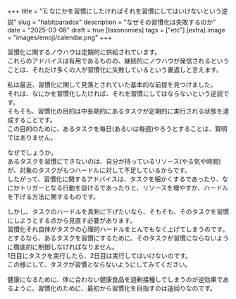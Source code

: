 +++
title = "🗓️ なにかを習慣にしたければそれを習慣にしてはいけないという逆説"
slug = "habitparadox"
description = "なぜその習慣化は失敗するのか"
date = "2025-03-08"
draft = true
[taxonomies]
tags = ["etc"]
[extra]
image = "images/emoji/calendar.png"
+++

習慣化に関するノウハウは定期的に供給されています。  
これらのアドバイスは有用であるものの、継続的にノウハウが発信されるということは、それだけ多くの人が習慣化に失敗しているという裏返しと言えます。

私は最近、習慣化に関して見落とされていた基本的な前提を見つけました。  
それは、なにかを習慣化したければ、それを習慣にしてはならないという逆説です。  
そもそも、習慣化の目的は中長期的にあるタスクが定期的に実行される状態を達成することです。  
この目的のために、あるタスクを毎日(あるいは毎週)やろうとすることは、賢明ではありません。

なぜでしょうか。  
あるタスクを習慣にできないのは、自分が持っているリソース(やる気や時間)が、対象のタスクがもつハードルに対して不足しているからです。  
したがって、習慣化に関するアドバイスは、タスクを細かくするであったり、なにかトリガーとなる行動を設けるであったりと、リソースを増やすか、ハードルを下げる方法に関するものです。

しかし、タスクのハードルを真剣に下げたいなら、そもそも、そのタスクを習慣にしようとする点から見直す必要があります。  
習慣化それ自体がタスクの心理的ハードルをとんでもなく上げてしまうのです。  
とするなら、あるタスクを習慣にするために、そのタスクが習慣にならないように徹底的に制御しなければなりません。  
1日目にタスクを実行したら、2日目は実行してはいけないのです。  
この様にして、タスクが習慣とならないようにしてみてください。  

健康になるために、体に合わない健康食品を過剰接種してしまうのが逆効果であるように、習慣化のために、最初から習慣化を目指すのは遠回りなのです。




